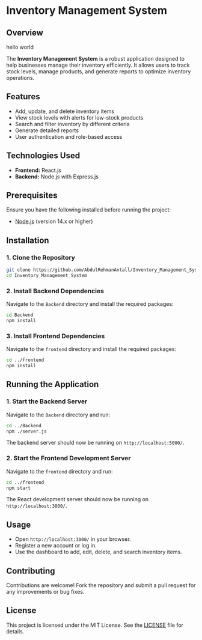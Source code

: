 # Inventory Management System

## Overview

hello world

The **Inventory Management System** is a robust application designed to help businesses manage their inventory efficiently. It allows users to track stock levels, manage products, and generate reports to optimize inventory operations.

## Features

- Add, update, and delete inventory items
- View stock levels with alerts for low-stock products
- Search and filter inventory by different criteria
- Generate detailed reports
- User authentication and role-based access

## Technologies Used

- **Frontend:** React.js
- **Backend:** Node.js with Express.js

## Prerequisites

Ensure you have the following installed before running the project:

- [Node.js](https://nodejs.org/) (version 14.x or higher)

## Installation

### 1. Clone the Repository

```bash
git clone https://github.com/AbdulRehmanAntall/Inventory_Management_System.git
cd Inventory_Management_System
```

### 2. Install Backend Dependencies

Navigate to the `Backend` directory and install the required packages:

```bash
cd Backend
npm install
```

### 3. Install Frontend Dependencies

Navigate to the `frontend` directory and install the required packages:

```bash
cd ../frontend
npm install
```

## Running the Application

### 1. Start the Backend Server

Navigate to the `Backend` directory and run:

```bash
cd ../Backend
npm ./server.js
```

The backend server should now be running on `http://localhost:5000/`.

### 2. Start the Frontend Development Server

Navigate to the `frontend` directory and run:

```bash
cd ../frontend
npm start
```

The React development server should now be running on `http://localhost:3000/`.

## Usage

- Open `http://localhost:3000/` in your browser.
- Register a new account or log in.
- Use the dashboard to add, edit, delete, and search inventory items.

## Contributing

Contributions are welcome! Fork the repository and submit a pull request for any improvements or bug fixes.

## License

This project is licensed under the MIT License. See the [LICENSE](LICENSE) file for details.

